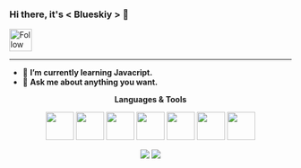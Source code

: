### Hi there, it's < Blueskiy > 👋

[<img src="https://raw.githubusercontent.com/Raymo111/Raymo111/master/socials/linkedin.png" height="40em" align="center" alt="Follow Raymo111 on LinkedIn" title="Follow Raymo111 on Instagram"/>](https://www.linkedin.com/in/filipe-andre-machado/)

---- 

- 🌱 <b>I’m currently learning Javacript.</b>
- 💬 <b>Ask me about anything you want.</b>


<div align="center">
 
  **Languages & Tools**  

  <code><img height="50" src="https://cdn.jsdelivr.net/gh/devicons/devicon@latest/icons/javascript/javascript-original.svg"></code>
  <code><img height="50" src="https://cdn.jsdelivr.net/gh/devicons/devicon@latest/icons/sass/sass-original.svg"></code>
  <code><img height="50" src="https://cdn.jsdelivr.net/gh/devicons/devicon@latest/icons/css3/css3-original.svg"></code>
  <code><img height="50" src="https://cdn.jsdelivr.net/gh/devicons/devicon@latest/icons/html5/html5-original.svg"></code>
  <code><img height="50" src="https://cdn.jsdelivr.net/gh/devicons/devicon@latest/icons/jquery/jquery-original.svg"></code>
  <code><img height="50" src="https://cdn.jsdelivr.net/gh/devicons/devicon@latest/icons/bash/bash-original.svg"></code>
  <code><img height="50" src="https://cdn.jsdelivr.net/gh/devicons/devicon@latest/icons/git/git-original.svg"></code>
</div>

<p align = "center">
  <img src = "https://github-readme-stats.vercel.app/api?username=blueskiy&show_icons=true&theme=buefy&line_height=27">
  <img src = "https://github-readme-stats.vercel.app/api/top-langs/?username=blueskiy&hide=html,css&theme=buefy">
</p>

<!--
**blueskiy/blueskiy** is a ✨ _special_ ✨ repository because its `README.md` (this file) appears on your GitHub profile.

Here are some ideas to get you started:

- 🔭 I’m currently working on ...
- 🌱 I’m currently learning ...
- 👯 I’m looking to collaborate on ...
- 🤔 I’m looking for help with ...
- 💬 Ask me about ...
- 📫 How to reach me: ...
- 😄 Pronouns: ...
- ⚡ Fun fact: ...
-->
